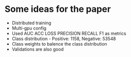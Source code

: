# Some ideas for the paper
- Distributed training
- Multi-gpu config
- Used AUC ACC LOSS PRECISION RECALL F1 as metrics
- Class distribution - Positive: 1158, Negative: 53548
- Class weights to balence the class distribution
- Validations are also good
